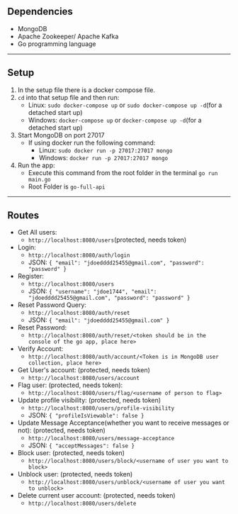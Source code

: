 ## Dependencies
- MongoDB
- Apache Zookeeper/ Apache Kafka
- Go programming language
---

## Setup
1. In the setup file there is a docker compose file.
2. `cd` into that setup file and then run:
    - Linux: `sudo docker-compose up` or `sudo docker-compose up -d`(for a detached start up)
    - Windows: `docker-compose up` or `docker-compose up -d`(for a detached start up)
3. Start MongoDB on port 27017
    - If using docker run the following command:
      - Linux: `sudo docker run -p 27017:27017 mongo`
      - Windows: `docker run -p 27017:27017 mongo`
4. Run the app:
   - Execute this command from the root folder in the terminal `go run main.go`
   - Root Folder is `go-full-api`
---

## Routes
- Get All users:
  - `http://localhost:8080/users`(protected, needs token)
- Login:
  - `http://localhost:8080/auth/login`
  - JSON: `{
    "email": "jdoedddd25455@gmail.com",
    "password": "password"
}`
- Register:
  - `http://localhost:8080/users`
  - JSON: `{
        "username": "jdoe1744",
        "email": "jdoedddd25455@gmail.com",
        "password": "password"
}`
- Reset Password Query:
  - `http://localhost:8080/auth/reset`
  - JSON: `{
    "email": "jdoedddd25455@gmail.com"
}`
- Reset Password:
  - `http://localhost:8080/auth/reset/<token should be in the console of the go app, place here>`
- Verify Account:
  - `http://localhost:8080/auth/account/<Token is in MongoDB user collection, place here>`
- Get User's account: (protected, needs token)
  - `http://localhost:8080/users/account`
- Flag user: (protected, needs token):
  - `http://localhost:8080/users/flag/<username of person to flag>`
- Update profile visibility: (protected, needs token)
  - `http://localhost:8080/users/profile-visibility`
  - JSON: `{
    "profileIsViewable": false
}`
- Update Message Acceptance(whether you want to receive messages or not): (protected, needs token)
  - `http://localhost:8080/users/message-acceptance`
  - JSON: `{
    "acceptMessages": false
}`
- Block user: (protected, needs token)
  - `http://localhost:8080/users/block/<username of user you want to block>`
- Unblock user: (protected, needs token)
  - `http://localhost:8080/users/unblock/<username of user you want to unblock>`
- Delete current user account: (protected, needs token)
  - `http://localhost:8080/users/delete`
